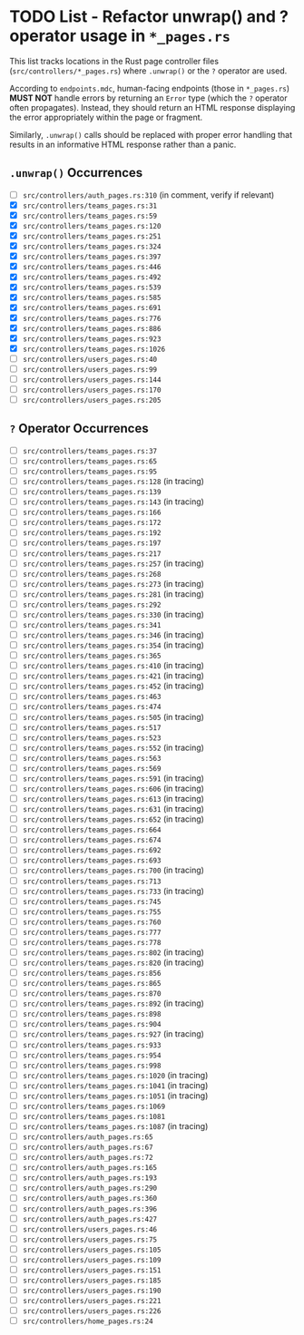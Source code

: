 # TODO List - Refactor unwrap() and ? operator usage in `*_pages.rs`

This list tracks locations in the Rust page controller files (`src/controllers/*_pages.rs`) where `.unwrap()` or the `?` operator are used. 

According to `endpoints.mdc`, human-facing endpoints (those in `*_pages.rs`) **MUST NOT** handle errors by returning an `Error` type (which the `?` operator often propagates). Instead, they should return an HTML response displaying the error appropriately within the page or fragment.

Similarly, `.unwrap()` calls should be replaced with proper error handling that results in an informative HTML response rather than a panic.

## `.unwrap()` Occurrences

- [ ] `src/controllers/auth_pages.rs:310` (in comment, verify if relevant)
- [x] `src/controllers/teams_pages.rs:31`
- [x] `src/controllers/teams_pages.rs:59`
- [x] `src/controllers/teams_pages.rs:120`
- [x] `src/controllers/teams_pages.rs:251`
- [x] `src/controllers/teams_pages.rs:324`
- [x] `src/controllers/teams_pages.rs:397`
- [x] `src/controllers/teams_pages.rs:446`
- [x] `src/controllers/teams_pages.rs:492`
- [x] `src/controllers/teams_pages.rs:539`
- [x] `src/controllers/teams_pages.rs:585`
- [x] `src/controllers/teams_pages.rs:691`
- [x] `src/controllers/teams_pages.rs:776`
- [x] `src/controllers/teams_pages.rs:886`
- [x] `src/controllers/teams_pages.rs:923`
- [x] `src/controllers/teams_pages.rs:1026`
- [ ] `src/controllers/users_pages.rs:40`
- [ ] `src/controllers/users_pages.rs:99`
- [ ] `src/controllers/users_pages.rs:144`
- [ ] `src/controllers/users_pages.rs:170`
- [ ] `src/controllers/users_pages.rs:205`

## `?` Operator Occurrences

- [ ] `src/controllers/teams_pages.rs:37`
- [ ] `src/controllers/teams_pages.rs:65`
- [ ] `src/controllers/teams_pages.rs:95`
- [ ] `src/controllers/teams_pages.rs:128` (in tracing)
- [ ] `src/controllers/teams_pages.rs:139`
- [ ] `src/controllers/teams_pages.rs:143` (in tracing)
- [ ] `src/controllers/teams_pages.rs:166`
- [ ] `src/controllers/teams_pages.rs:172`
- [ ] `src/controllers/teams_pages.rs:192`
- [ ] `src/controllers/teams_pages.rs:197`
- [ ] `src/controllers/teams_pages.rs:217`
- [ ] `src/controllers/teams_pages.rs:257` (in tracing)
- [ ] `src/controllers/teams_pages.rs:268`
- [ ] `src/controllers/teams_pages.rs:273` (in tracing)
- [ ] `src/controllers/teams_pages.rs:281` (in tracing)
- [ ] `src/controllers/teams_pages.rs:292`
- [ ] `src/controllers/teams_pages.rs:330` (in tracing)
- [ ] `src/controllers/teams_pages.rs:341`
- [ ] `src/controllers/teams_pages.rs:346` (in tracing)
- [ ] `src/controllers/teams_pages.rs:354` (in tracing)
- [ ] `src/controllers/teams_pages.rs:365`
- [ ] `src/controllers/teams_pages.rs:410` (in tracing)
- [ ] `src/controllers/teams_pages.rs:421` (in tracing)
- [ ] `src/controllers/teams_pages.rs:452` (in tracing)
- [ ] `src/controllers/teams_pages.rs:463`
- [ ] `src/controllers/teams_pages.rs:474`
- [ ] `src/controllers/teams_pages.rs:505` (in tracing)
- [ ] `src/controllers/teams_pages.rs:517`
- [ ] `src/controllers/teams_pages.rs:523`
- [ ] `src/controllers/teams_pages.rs:552` (in tracing)
- [ ] `src/controllers/teams_pages.rs:563`
- [ ] `src/controllers/teams_pages.rs:569`
- [ ] `src/controllers/teams_pages.rs:591` (in tracing)
- [ ] `src/controllers/teams_pages.rs:606` (in tracing)
- [ ] `src/controllers/teams_pages.rs:613` (in tracing)
- [ ] `src/controllers/teams_pages.rs:631` (in tracing)
- [ ] `src/controllers/teams_pages.rs:652` (in tracing)
- [ ] `src/controllers/teams_pages.rs:664`
- [ ] `src/controllers/teams_pages.rs:674`
- [ ] `src/controllers/teams_pages.rs:692`
- [ ] `src/controllers/teams_pages.rs:693`
- [ ] `src/controllers/teams_pages.rs:700` (in tracing)
- [ ] `src/controllers/teams_pages.rs:713`
- [ ] `src/controllers/teams_pages.rs:733` (in tracing)
- [ ] `src/controllers/teams_pages.rs:745`
- [ ] `src/controllers/teams_pages.rs:755`
- [ ] `src/controllers/teams_pages.rs:760`
- [ ] `src/controllers/teams_pages.rs:777`
- [ ] `src/controllers/teams_pages.rs:778`
- [ ] `src/controllers/teams_pages.rs:802` (in tracing)
- [ ] `src/controllers/teams_pages.rs:820` (in tracing)
- [ ] `src/controllers/teams_pages.rs:856`
- [ ] `src/controllers/teams_pages.rs:865`
- [ ] `src/controllers/teams_pages.rs:870`
- [ ] `src/controllers/teams_pages.rs:892` (in tracing)
- [ ] `src/controllers/teams_pages.rs:898`
- [ ] `src/controllers/teams_pages.rs:904`
- [ ] `src/controllers/teams_pages.rs:927` (in tracing)
- [ ] `src/controllers/teams_pages.rs:933`
- [ ] `src/controllers/teams_pages.rs:954`
- [ ] `src/controllers/teams_pages.rs:998`
- [ ] `src/controllers/teams_pages.rs:1020` (in tracing)
- [ ] `src/controllers/teams_pages.rs:1041` (in tracing)
- [ ] `src/controllers/teams_pages.rs:1051` (in tracing)
- [ ] `src/controllers/teams_pages.rs:1069`
- [ ] `src/controllers/teams_pages.rs:1081`
- [ ] `src/controllers/teams_pages.rs:1087` (in tracing)
- [ ] `src/controllers/auth_pages.rs:65`
- [ ] `src/controllers/auth_pages.rs:67`
- [ ] `src/controllers/auth_pages.rs:72`
- [ ] `src/controllers/auth_pages.rs:165`
- [ ] `src/controllers/auth_pages.rs:193`
- [ ] `src/controllers/auth_pages.rs:290`
- [ ] `src/controllers/auth_pages.rs:360`
- [ ] `src/controllers/auth_pages.rs:396`
- [ ] `src/controllers/auth_pages.rs:427`
- [ ] `src/controllers/users_pages.rs:46`
- [ ] `src/controllers/users_pages.rs:75`
- [ ] `src/controllers/users_pages.rs:105`
- [ ] `src/controllers/users_pages.rs:109`
- [ ] `src/controllers/users_pages.rs:151`
- [ ] `src/controllers/users_pages.rs:185`
- [ ] `src/controllers/users_pages.rs:190`
- [ ] `src/controllers/users_pages.rs:221`
- [ ] `src/controllers/users_pages.rs:226`
- [ ] `src/controllers/home_pages.rs:24` 